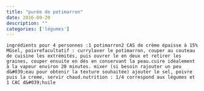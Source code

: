 ```yaml
---
title: "purée de potimarron"
date: 2016-09-20
description: ""
categories: ['légumes']
---
```


          

  
    
      
    
      
  
    ingrédients pour 4 personnes :1 potimarron2 CAS de crème épaisse à 15% MGsel, poivrefacultatif : currylaver le potimarron, couper au couteau de cuisine les extrémités, puis ouvrer le en deux et retirer les graines, couper ensuite en dés en conservant la peau.cuire idéalement à la vapeur environ 20 minutes. mixer (si besoin rajouter un peu d&#039;eau pour obtenir la texture souhaitée) ajouter le sel, poivre puis la creme, servir chaud.nutrition : 1/4 correspond aux légumes et 1 CAC d&#039;huile
  


                          
